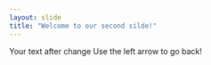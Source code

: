 ```yaml
---
layout: slide
title: "Welcome to our second silde!"
---
```

Your text after change
Use the left arrow to go back!
